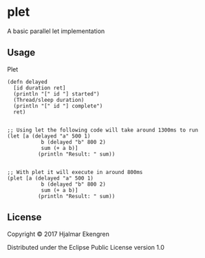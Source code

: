 # plet

A basic parallel let implementation

## Usage

Plet

```
(defn delayed
  [id duration ret]
  (println "[" id "] started")
  (Thread/sleep duration)
  (println "[" id "] complete")
  ret)


;; Using let the following code will take around 1300ms to run
(let [a (delayed "a" 500 1)
           b (delayed "b" 800 2)
           sum (+ a b)]
          (println "Result: " sum))


;; With plet it will execute in around 800ms
(plet [a (delayed "a" 500 1)
           b (delayed "b" 800 2)
           sum (+ a b)]
          (println "Result: " sum))
```




## License

Copyright © 2017 Hjalmar Ekengren

Distributed under the Eclipse Public License version 1.0
